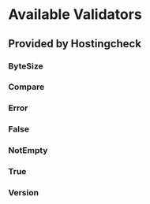 # Available Validators

## Provided by Hostingcheck

### ByteSize


### Compare


### Error


### False


### NotEmpty


### True


### Version

